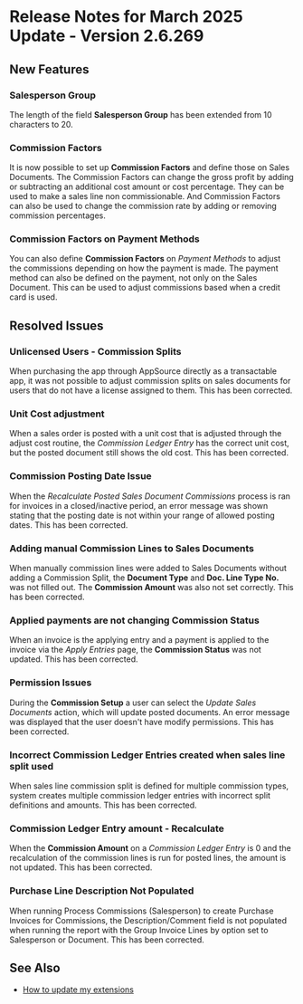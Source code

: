 # Release Notes for March 2025 Update - Version 2.6.269

## New Features

### Salesperson Group

The length of the field **Salesperson Group** has been extended from 10 characters to 20.

### Commission Factors

It is now possible to set up **Commission Factors** and define those on Sales Documents. The Commission Factors can change the gross profit by adding or subtracting an additional cost amount or cost percentage. They can be used to make a sales line non commissionable. And Commission Factors can also be used to change the commission rate by adding or removing commission percentages.

### Commission Factors on Payment Methods

You can also define **Commission Factors** on *Payment Methods* to adjust the commissions depending on how the payment is made. The payment method can also be defined on the payment, not only on the Sales Document. This can be used to adjust commissions based when a credit card is used.

## Resolved Issues

### Unlicensed Users - Commission Splits

When purchasing the app through AppSource directly as a transactable app, it was not possible to adjust commission splits on sales documents for users that do not have a license assigned to them. This has been corrected.

### Unit Cost adjustment

When a sales order is posted with a unit cost that is adjusted through the adjust cost routine, the *Commission Ledger Entry* has the correct unit cost, but the posted document still shows the old cost. This has been corrected.

### Commission Posting Date Issue

When the *Recalculate Posted Sales Document Commissions* process is ran for invoices in a closed/inactive period, an error message was shown stating that the posting date is not within your range of allowed posting dates. This has been corrected.

### Adding manual Commission Lines to Sales Documents

When manually commission lines were added to Sales Documents without adding a Commission Split, the **Document Type** and **Doc. Line Type No.** was not filled out. The **Commission Amount** was also not set correctly. This has been corrected.

### Applied payments are not changing Commission Status

When an invoice is the applying entry and a payment is applied to the invoice via the *Apply Entries* page, the **Commission Status** was not updated. This has been corrected.

### Permission Issues

During the **Commission Setup** a user can select the *Update Sales Documents* action, which will update posted documents. An error message was displayed that the user doesn't have modify permissions. This has been corrected.

### Incorrect Commission Ledger Entries created when sales line split used

When sales line commission split is defined for multiple commission types, system creates multiple commission ledger entries with incorrect split definitions and amounts. This has been corrected.

### Commission Ledger Entry amount - Recalculate

When the **Commission Amount** on a *Commission Ledger Entry* is 0 and the recalculation of the commission lines is run for posted lines, the amount is not updated. This has been corrected.

### Purchase Line Description Not Populated

When running Process Commissions (Salesperson) to create Purchase Invoices for Commissions, the Description/Comment field is not populated when running the report with the Group Invoice Lines by option set to Salesperson or Document. This has been corrected.

## See Also

- [How to update my extensions](../faq-index.md#i-want-to-update-my-version-of-nav-x-commission-management)
